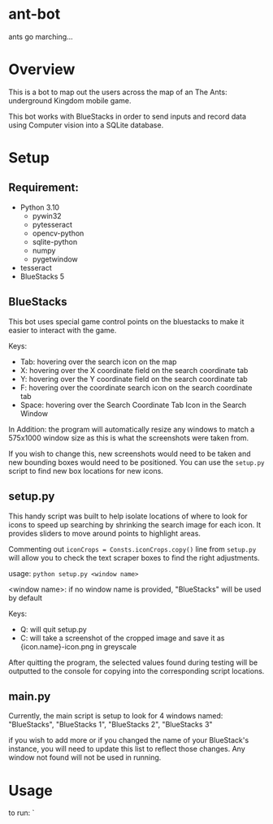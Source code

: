 # ant-bot
ants go marching...

# Overview
This is a bot to map out the users across the map of an The Ants: underground Kingdom mobile game.

This bot works with BlueStacks in order to send inputs and record data using Computer vision into a SQLite database.

# Setup
## Requirement:

* Python 3.10
  * pywin32
  * pytesseract
  * opencv-python
  * sqlite-python
  * numpy
  * pygetwindow
* tesseract
* BlueStacks 5


## BlueStacks
This bot uses special game control points on the bluestacks to make it easier to interact with the game.

Keys:
* Tab: hovering over the search icon on the map
* X: hovering over the X coordinate field on the search coordinate tab
* Y: hovering over the Y coordinate field on the search coordinate tab
* F: hovering over the coordinate search icon on the search coordinate tab
* Space: hovering over the Search Coordinate Tab Icon in the Search Window

In Addition: the program will automatically resize any windows to match a 575x1000 window size as this is what the screenshots were taken from.

If you wish to change this, new screenshots would need to be taken and new bounding boxes would need to be positioned.
You can use the `setup.py` script to find new box locations for new icons.

## setup.py
This handy script was built to help isolate locations of where to look for icons to speed up searching by shrinking the search image for each icon.
It provides sliders to move around points to highlight areas.

Commenting out `iconCrops = Consts.iconCrops.copy()` line from `setup.py` will allow you to check the text scraper boxes to find the right adjustments.

usage: `python setup.py <window name>`

\<window name>: if no window name is provided, "BlueStacks" will be used by default

Keys:
* Q: will quit setup.py
* C: will take a screenshot of the cropped image and save it as {icon.name}-icon.png in greyscale

After quitting the program, the selected values found during testing will be outputted to the console for copying into the corresponding script locations.


## main.py
Currently, the main script is setup to look for 4 windows named: "BlueStacks", "BlueStacks 1", "BlueStacks 2", "BlueStacks 3"

if you wish to add more or if you changed the name of your BlueStack's instance, you will need to update this list to reflect those changes. Any window not found will not be used in running.

# Usage

to run: `